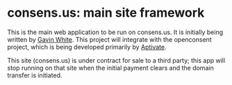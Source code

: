 # consens.us: main site framework

This is the main web application to be run on consens.us. It is initially being written by [Gavin White](http://workplaydance.com/). This project will integrate with the openconsent project, which is being developed primarily by [Aptivate](http://aptivate.org).

This site (consens.us) is under contract for sale to a third party; this app will stop running on that site when the initial payment clears and the domain transfer is initiated.
